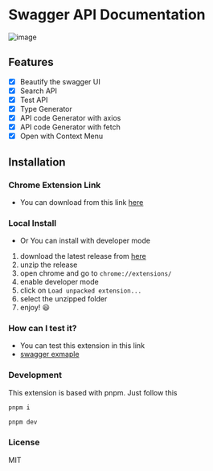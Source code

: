 # Swagger API Documentation

![image](https://github.com/whatsOver/swagger-type-generator/assets/54137044/3dc5354a-cea5-421e-bb0b-79855b271ac2)

## Features

- [x] Beautify the swagger UI
- [x] Search API
- [x] Test API
- [x] Type Generator
- [x] API code Generator with axios
- [x] API code Generator with fetch
- [x] Open with Context Menu

## Installation

### Chrome Extension Link

- You can download from this link [here](https://chrome.google.com/webstore/detail/swagger-type-generator/keokgjdhpcjljbijodliijikjgemkgpa?hl=ko&authuser=0)

### Local Install

- Or You can install with developer mode

1. download the latest release from [here](https://github.com/whatsOver/swagger/releases)
2. unzip the release
3. open chrome and go to `chrome://extensions/`
4. enable developer mode
5. click on `Load unpacked extension...`
6. select the unzipped folder
7. enjoy! 😃

### How can I test it?

- You can test this extension in this link
- [swagger exmaple](https://swagger.ww8007.com/api)

### Development

This extension is based with pnpm.
Just follow this 
```ts
pnpm i
```
```ts
pnpm dev
```

### License

MIT
